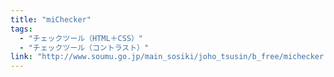 ```yaml
---
title: "miChecker"
tags:
  - "チェックツール（HTML＋CSS）"
  - "チェックツール（コントラスト）"
link: "http://www.soumu.go.jp/main_sosiki/joho_tsusin/b_free/michecker.html"
---
```

